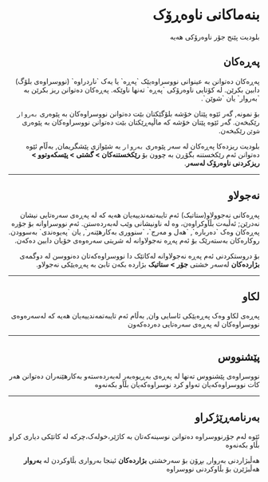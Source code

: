 <div dir="rtl">

# بنەماکانی ناوەڕۆک
<!-- position: 1 -->

بلودیت پێنج جۆر ناوەرۆکی هەیە

<h2 id="pages">پەڕەکان</h2>
پەڕەکان دەتوانن بە عینوانی نووسراوەیێک `پەڕە` یا یەک `ناردراوە` (نووسراوەی بلۆگ) دابین بکرێن. لە کۆتایی ناوەرۆکی `پەڕە` تەنها ناوێکە. پەڕەکان دەتوانن ریز بکرێن بە `بەروار` یان `شوێن`.

بۆ نمونە, گەر ئێوە پێتان خۆشە بلۆگێکتان بێت دەتوانن نووسراوەکان بە پێوەری `بەروار` رێکبخەن. گەر ئێوە پێتان خۆشە کە ماڵپەڕێکتان بێت دەتوانن نووسراوەکان بە پێوەری `شوێن` رێکبخەن.

بلودیت ریزدەکا پەڕەکان لە سەر پێوەری `بەروار` بە شێوازی پێشگریمان, بەڵآم ئێوە دەتوانن ئەم رێکخستنە بگۆڕن بە چوون بۆ **رێکخستنەکان > گشتی > پێسکەوتوو > ریزکردنی ناوەرۆک لەسەر**.

---
<h2 id="static">نەجولاو</h2>
پەڕەکانی نەجوولاو(ستاتیک) ئەم تایبەتمەندییەیان هەیە کە لە پەڕەی سەرەتایی نیشان نەدرێن; ئەڵبەت بڵآوکراوەن، وە لە ناونیشانی وێب لەبەردەستن. ئەم نووسراوانە بۆ جۆرە پەڕەکان وەک `دەربارە`, `هەل و مەرج`، `سنووری بەکارهێنەر`, یان `پەیوەندی` بەسوودن. روکارەکان بەستەرێک بۆ ئەم پەڕە نەجولاوانە لە شریتی سەرەوەی خۆیان دابین دەکەن.

بۆ دروستکردنی ئەم پەڕە نەجولاوانە لەکاتێک دا نووسراوەکەتان دەنووسن لە دوگمەی  **بژاردەکان** لەسەر خشتی  **جۆر > ستاتیک** بژاردە بکەن تابێ بە پەڕەیێکی نەجولاو.

---
<h2 id="sticky">لکاو</h2>
پەڕەی لکاو وەک پەڕەیێکی ئاسایی وان, بەڵام ئەم تایبەتمەندییەیان هەیە کە لەسەرەوەی نووسراوەکان لە پەڕەی سەرەتایی دەردەکەون

---
<h2 id="draft">پێشنووس</h2>
نووسراوەی پێشنووس تەنها لە پەڕەی بەڕیوەبەر لەبەردەستەو بەکارهێنەران دەتوانن هەر کات نووسراوەکەیان تەواو کرد نوسراوەکەیان بڵآو بکەنەوە

---
<h2 id="scheduled">بەرنامەڕێژکراو</h2>
ئێوە لەم جۆرنووسراوە دەتوانن نوسینەکەتان بە کاژێر،خولەک،چرکە لە کاتێکی دیاری کراو بڵاو بکەنەوە

هەڵبژاردنی بەروار, بڕۆن بۆ سەرخشتی **بژاردەکان** ئینجا بەرواری بڵاوکردن لە  **بەروار** هەڵبژێرن بۆ بڵاوکردنی نووسراوە

</div>
